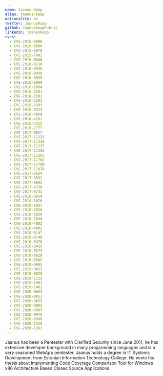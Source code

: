 ```yaml
---
name: Jaanus Kääp
alias: jaanus-kaap
nationality: ee
twitter: JaanusKaap
github: JaanusKaapPublic
linkedin: jaanuskaap
cves:
  - CVE-2015-6696
  - CVE-2015-6698
  - CVE-2015-6978
  - CVE-2015-7092
  - CVE-2016-0046
  - CVE-2016-0118
  - CVE-2016-0936
  - CVE-2016-0938
  - CVE-2016-0939
  - CVE-2016-1009
  - CVE-2016-1094
  - CVE-2016-3201
  - CVE-2016-3281
  - CVE-2016-3282
  - CVE-2016-3283
  - CVE-2016-3313
  - CVE-2016-4059
  - CVE-2016-4251
  - CVE-2016-4255
  - CVE-2016-7277
  - CVE-2017-0027
  - CVE-2017-11231
  - CVE-2017-11236
  - CVE-2017-11237
  - CVE-2017-11252
  - CVE-2017-11265
  - CVE-2017-11762
  - CVE-2017-11790
  - CVE-2017-11878
  - CVE-2017-8624
  - CVE-2017-8632
  - CVE-2017-8692
  - CVE-2017-8720
  - CVE-2017-8743
  - CVE-2018-0919
  - CVE-2018-1026
  - CVE-2018-1027
  - CVE-2018-1028
  - CVE-2018-1029
  - CVE-2018-1030
  - CVE-2018-4882
  - CVE-2018-4892
  - CVE-2018-8147
  - CVE-2018-8148
  - CVE-2018-8378
  - CVE-2018-8429
  - CVE-2018-8573
  - CVE-2018-8628
  - CVE-2019-0585
  - CVE-2019-0695
  - CVE-2019-0822
  - CVE-2019-0828
  - CVE-2019-1112
  - CVE-2019-1461
  - CVE-2019-1462
  - CVE-2020-0653
  - CVE-2020-0851
  - CVE-2020-0855
  - CVE-2020-0892
  - CVE-2020-0963
  - CVE-2020-0979
  - CVE-2020-0980
  - CVE-2020-1328
  - CVE-2020-1367
---
```

Jaanus has been a Pentester with Clarified Security since June 2011, he has extensive developer background in many programming languages and is a very seasoned WebApp pentester. Jaanus holds a degree in IT Systems Development from Estonian Information Technology College. He wrote his thesis about implementing Code Coverage Comparison Tool for Windows x86 Architecture Based Closed Source Applications.

